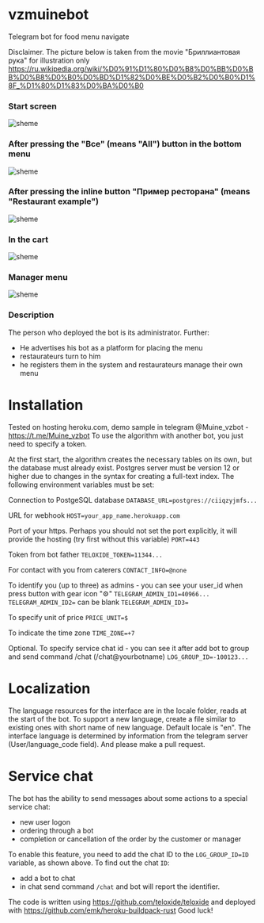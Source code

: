 # vzmuinebot

Telegram bot for food menu navigate

Disclaimer. The picture below is taken from the movie "Бриллиантовая рука" for illustration only https://ru.wikipedia.org/wiki/%D0%91%D1%80%D0%B8%D0%BB%D0%BB%D0%B8%D0%B0%D0%BD%D1%82%D0%BE%D0%B2%D0%B0%D1%8F_%D1%80%D1%83%D0%BA%D0%B0

### Start screen
![sheme](https://github.com/ArtHome12/vzmuinebot/blob/master/readme1s.jpg)

### After pressing the "Все" (means "All") button in the bottom menu
![sheme](https://github.com/ArtHome12/vzmuinebot/blob/master/readme2s.jpg)

 ### After pressing the inline button "Пример ресторана" (means "Restaurant example")
![sheme](https://github.com/ArtHome12/vzmuinebot/blob/master/readme3s.jpg)

### In the cart
![sheme](https://github.com/ArtHome12/vzmuinebot/blob/master/readme4s.jpg)

### Manager menu
![sheme](https://github.com/ArtHome12/vzmuinebot/blob/master/readme51s.jpg)

### Description
The person who deployed the bot is its administrator. Further:
* He advertises his bot as a platform for placing the menu
* restaurateurs turn to him
* he registers them in the system and restaurateurs manage their own menu



# Installation

Tested on hosting heroku.com, demo sample in telegram @Muine_vzbot - https://t.me/Muine_vzbot
To use the algorithm with another bot, you just need to specify a token.

At the first start, the algorithm creates the necessary tables on its own, but the database must already exist. Postgres server must be version 12 or higher due to changes in the syntax for creating a full-text index. The following environment variables must be set:

Connection to PostgeSQL database
`DATABASE_URL=postgres://ciiqzyjmfs...`

URL for webhook
`HOST=your_app_name.herokuapp.com`

Port of your https. Perhaps you should not set the port explicitly, it will provide the hosting (try first without this variable)
`PORT=443`

Token from bot father
`TELOXIDE_TOKEN=11344...`

For contact with you from caterers
`CONTACT_INFO=@none`

To identify you (up to three) as admins - you can see your user_id when press button with gear icon "⚙"
`TELEGRAM_ADMIN_ID1=40966...`
`TELEGRAM_ADMIN_ID2=` can be blank
`TELEGRAM_ADMIN_ID3=`

To specify unit of price
`PRICE_UNIT=$`

To indicate the time zone
`TIME_ZONE=+7`

Optional. To specify service chat id - you can see it after add bot to group and send command /chat (/chat@yourbotname)
`LOG_GROUP_ID=-100123...`

# Localization
The language resources for the interface are in the locale folder, reads at the start of the bot. To support a new language, create a file similar to existing ones with short name of new language. Default locale is "en". The interface language is determined by information from the telegram server (User/language_code field).
And please make a pull request.

# Service chat
The bot has the ability to send messages about some actions to a special service chat:
* new user logon
* ordering through a bot
* completion or cancellation of the order by the customer or manager

To enable this feature, you need to add the chat ID to the `LOG_GROUP_ID=ID` variable, as shown above. To find out the chat `ID`:
* add a bot to chat
* in chat send command `/chat` and bot will report the identifier.



The code is written using https://github.com/teloxide/teloxide and deployed with https://github.com/emk/heroku-buildpack-rust
Good luck!
